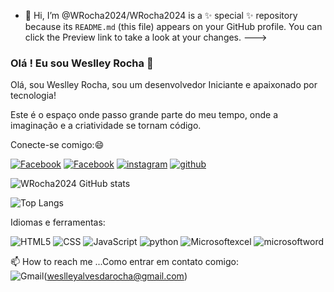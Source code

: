- 👋 Hi, I’m @WRocha2024/WRocha2024 is a ✨ special ✨ repository because its `README.md` (this file) appears on your GitHub profile.
You can click the Preview link to take a look at your changes.
--->

### Olá ! Eu sou Weslley Rocha 👋

Olá, sou Weslley Rocha, sou um desenvolvedor Iniciante e apaixonado por tecnologia!

Este é o espaço onde passo grande parte do meu tempo, onde a imaginação e a criatividade se tornam código.

Conecte-se comigo:😄 

[![Facebook](https://img.shields.io/badge/Facebook-1877F2?style=for-the-badge&logo=facebook&logoColor=white)](https://web.facebook.com/weslley.alves.7921/)
[![Facebook](https://img.shields.io/badge/LinkedIn-0077B5?style=for-the-badge&logo=linkedin&logoColor=white)](https://www.linkedin.com/in/weslley-a-rocha/)
[![instagram](https://img.shields.io/badge/Instagram-E4405F?style=for-the-badge&logo=instagram&logoColor=white)](https://www.instagram.com/weslley_jessica/?hl=pt-br/)
[![github](    https://img.shields.io/badge/GitHub-100000?style=for-the-badge&logo=github&logoColor=white)](https://github.com/WRocha2024/WRocha2024)

![WRocha2024 GitHub stats](https://github-readme-stats.vercel.app/api?username=WRocha2024&show_icons=true&theme=dracula)

![Top Langs](https://github-readme-stats.vercel.app/api/top-langs/?username=WRocha2024&hide_progress=compact)


Idiomas e ferramentas:

![HTML5](https://img.shields.io/badge/HTML5-E34F26?style=for-the-badge&logo=html5&logoColor=white)
![CSS](https://img.shields.io/badge/CSS-239120?&style=for-the-badge&logo=css3&logoColor=white)
![JavaScript](https://img.shields.io/badge/JavaScript-F7DF1E?style=for-the-badge&logo=javascript&logoColor=black)
![python](https://img.shields.io/badge/Python-3776AB?style=for-the-badge&logo=python&logoColor=white)
![Microsoftexcel](https://img.shields.io/badge/Microsoft_Excel-217346?style=for-the-badge&logo=microsoft-excel&logoColor=white)
![microsoftword](https://img.shields.io/badge/Microsoft_Word-2B579A?style=for-the-badge&logo=microsoft-word&logoColor=white)


📫 How to reach me ...Como entrar em contato comigo:  
![Gmail](https://img.shields.io/badge/Gmail-D14836?style=for-the-badge&logo=gmail&logoColor=white)(weslleyalvesdarocha@gmail.com)
